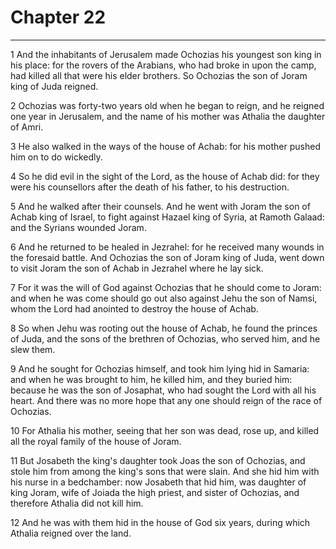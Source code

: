 # Chapter 22

***

1 And the inhabitants of Jerusalem made Ochozias his youngest son king in his place: for the rovers of the Arabians, who had broke in upon the camp, had killed all that were his elder brothers. So Ochozias the son of Joram king of Juda reigned.

2 Ochozias was forty-two years old when he began to reign, and he reigned one year in Jerusalem, and the name of his mother was Athalia the daughter of Amri.

3 He also walked in the ways of the house of Achab: for his mother pushed him on to do wickedly.

4 So he did evil in the sight of the Lord, as the house of Achab did: for they were his counsellors after the death of his father, to his destruction.

5 And he walked after their counsels. And he went with Joram the son of Achab king of Israel, to fight against Hazael king of Syria, at Ramoth Galaad: and the Syrians wounded Joram.

6 And he returned to be healed in Jezrahel: for he received many wounds in the foresaid battle. And Ochozias the son of Joram king of Juda, went down to visit Joram the son of Achab in Jezrahel where he lay sick.

7 For it was the will of God against Ochozias that he should come to Joram: and when he was come should go out also against Jehu the son of Namsi, whom the Lord had anointed to destroy the house of Achab.

8 So when Jehu was rooting out the house of Achab, he found the princes of Juda, and the sons of the brethren of Ochozias, who served him, and he slew them.

9 And he sought for Ochozias himself, and took him lying hid in Samaria: and when he was brought to him, he killed him, and they buried him: because he was the son of Josaphat, who had sought the Lord with all his heart. And there was no more hope that any one should reign of the race of Ochozias.

10 For Athalia his mother, seeing that her son was dead, rose up, and killed all the royal family of the house of Joram.

11 But Josabeth the king's daughter took Joas the son of Ochozias, and stole him from among the king's sons that were slain. And she hid him with his nurse in a bedchamber: now Josabeth that hid him, was daughter of king Joram, wife of Joiada the high priest, and sister of Ochozias, and therefore Athalia did not kill him.

12 And he was with them hid in the house of God six years, during which Athalia reigned over the land.

